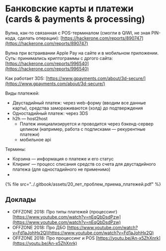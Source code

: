 # Банковские карты и платежи (cards & payments & processing)

Вулна, как-то связанная с POS-терминалом (смогли в QIWI, не зная PIN-кода, сделать операции): [https://hackerone.com/reports/890747](https://hackerone.com/reports/890747)

Вулна при встраивании Apple Pay на сайте и в мобильном приложении. Суть: принимались криптограммы с дргого сайта: [https://hackerone.com/reports/996540](https://hackerone.com/reports/996540)

Как работает 3DS: [https://www.gpayments.com/about/3d-secure/](https://www.gpayments.com/about/3d-secure/)

Виды платежей:

* Двустадийный платеж: через web-форму (вводим все данные карты), средства замораживаются (холд) до подтверждения
* Одностадийный платеж: через 3DS
* h2h — host2host
  * Платеж инициализируется и проводится через бэкенд-сервер целиком (например, работа с подписками — рекурентные платежи)
  * мобильное api

Термины:

* Корзина — информация о платеже и его статус
* Клиринг — процесс списания средств со счета для двустадийного платежа (для одностадийного не применимо)
*

{% file src="../.gitbook/assets/20_лет_проблем_приема_платежей.pdf" %}

## Доклады

* OFFZONE 2018: Про типы платежей (процессинг) [https://www.youtube.com/watch?v=nEqQbDsdPzw](https://www.youtube.com/watch?v=nEqQbDsdPzw)
* OFFZONE 2018: Про ДБО [https://www.youtube.com/watch?v=Fd1aJohHx2Q](https://www.youtube.com/watch?v=Fd1aJohHx2Q)
* OFFZONE 2018: Про процессинг и POS [https://youtu.be/An-x5ZhXnrk](https://youtu.be/An-x5ZhXnrk)
